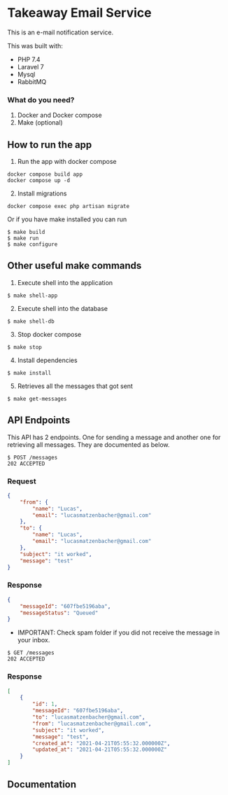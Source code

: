 # Takeaway Email Service

This is an e-mail notification service.

This was built with:
* PHP 7.4
* Laravel 7
* Mysql
* RabbitMQ

### What do you need?
1. Docker and Docker compose
2. Make (optional)

## How to run the app
1. Run the app with docker compose
```shell
docker compose build app
docker compose up -d
```
2. Install migrations
```shell
docker compose exec php artisan migrate
```

Or if you have make installed you can run
```shell
$ make build
$ make run
$ make configure
```

## Other useful make commands
1. Execute shell into the application
```shell
$ make shell-app
```
2. Execute shell into the database
```shell
$ make shell-db
```
3. Stop docker compose
```shell
$ make stop
```
4. Install dependencies
```shell
$ make install
```
5. Retrieves all the messages that got sent
```shell
$ make get-messages
```
## API Endpoints
This API has 2 endpoints. One for sending a message and another one
for retrieving all messages. They are documented as below.

```http
$ POST /messages
202 ACCEPTED
```
### Request
```json
{
    "from": {
        "name": "Lucas",
        "email": "lucasmatzenbacher@gmail.com"
    },
    "to": {
        "name": "Lucas",
        "email": "lucasmatzenbacher@gmail.com"
    },
    "subject": "it worked",
    "message": "test"
}
```
### Response
```json
{
    "messageId": "607fbe5196aba",
    "messageStatus": "Queued"
}
```
* IMPORTANT: Check spam folder if you did not receive the message in your inbox.

```http
$ GET /messages
202 ACCEPTED
```
### Response
```json
[
    {
        "id": 1,
        "messageId": "607fbe5196aba",
        "to": "lucasmatzenbacher@gmail.com",
        "from": "lucasmatzenbacher@gmail.com",
        "subject": "it worked",
        "message": "test",
        "created_at": "2021-04-21T05:55:32.000000Z",
        "updated_at": "2021-04-21T05:55:32.000000Z"
    }
]
```
## Documentation



